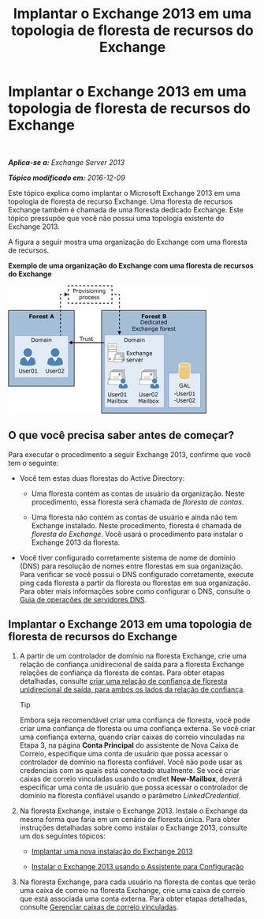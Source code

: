 ﻿---
title: 'Implantar o Exchange 2013 em uma topologia de floresta de recursos do Exchange'
TOCTitle: Implantar o Exchange 2013 em uma topologia de floresta de recursos do Exchange
ms:assetid: 537a7b2b-d002-40a6-84ae-fd02635f9e23
ms:mtpsurl: https://technet.microsoft.com/pt-br/library/Aa998031(v=EXCHG.150)
ms:contentKeyID: 51407857
ms.date: 05/22/2018
mtps_version: v=EXCHG.150
ms.translationtype: MT
---

# Implantar o Exchange 2013 em uma topologia de floresta de recursos do Exchange

 

_**Aplica-se a:** Exchange Server 2013_

_**Tópico modificado em:** 2016-12-09_

Este tópico explica como implantar o Microsoft Exchange 2013 em uma topologia de floresta de recurso Exchange. Uma floresta de recursos Exchange também é chamada de uma floresta dedicado Exchange. Este tópico pressupõe que você não possui uma topologia existente do Exchange 2013.

A figura a seguir mostra uma organização do Exchange com uma floresta de recursos.

**Exemplo de uma organização do Exchange com uma floresta de recursos do Exchange**

![Organização complexa do Exchange com floresta de recursos](images/Aa998031.706725cf-e520-4b89-a275-acd8fb58943a(EXCHG.150).gif "Organização complexa do Exchange com floresta de recursos")

## O que você precisa saber antes de começar?

Para executar o procedimento a seguir Exchange 2013, confirme que você tem o seguinte:

  - Você tem estas duas florestas do Active Directory:
    
      - Uma floresta contém as contas de usuário da organização. Neste procedimento, essa floresta será chamada de *floresta de contas*.
    
      - Uma floresta não contém as contas de usuário e ainda não tem Exchange instalado. Neste procedimento, floresta é chamada de *floresta do Exchange*. Você usará o procedimento para instalar o Exchange 2013 da floresta.

  - Você tiver configurado corretamente sistema de nome de domínio (DNS) para resolução de nomes entre florestas em sua organização. Para verificar se você possui o DNS configurado corretamente, execute ping cada floresta a partir da floresta ou florestas em sua organização. Para obter mais informações sobre como configurar o DNS, consulte o [Guia de operações de servidores DNS](https://go.microsoft.com/fwlink/p/?linkid=282295).

## Implantar o Exchange 2013 em uma topologia de floresta de recursos do Exchange

1.  A partir de um controlador de domínio na floresta Exchange, crie uma relação de confiança unidirecional de saída para a floresta Exchange relações de confiança da floresta de contas. Para obter etapas detalhadas, consulte [criar uma relação de confiança de floresta unidirecional de saída, para ambos os lados da relação de confiança](https://go.microsoft.com/fwlink/p/?linkid=69130).
    

    > [!TIP]
    > Embora seja recomendável criar uma confiança de floresta, você pode criar uma confiança de floresta ou uma confiança externa. Se você criar uma confiança externa, quando criar caixas de correio vinculadas na Etapa 3, na página <STRONG>Conta Principal</STRONG> do assistente de Nova Caixa de Correio, especifique uma conta de usuário que possa acessar o controlador de domínio na floresta confiável. Você não pode usar as credenciais com as quais está conectado atualmente. Se você criar caixas de correio vinculadas usando o cmdlet <STRONG>New-Mailbox</STRONG>, deverá especificar uma conta de usuário que possa acessar o controlador de domínio na floresta confiável usando o parâmetro <EM>LinkedCredential</EM>.



2.  Na floresta Exchange, instale o Exchange 2013. Instale o Exchange da mesma forma que faria em um cenário de floresta única. Para obter instruções detalhadas sobre como instalar o Exchange 2013, consulte um dos seguintes tópicos:
    
      - [Implantar uma nova instalação do Exchange 2013](deploy-a-new-installation-of-exchange-2013-exchange-2013-help.md)
    
      - [Instalar o Exchange 2013 usando o Assistente para Configuração](install-exchange-2013-using-the-setup-wizard-exchange-2013-help.md)

3.  Na floresta Exchange, para cada usuário na floresta de contas que terão uma caixa de correio na floresta Exchange, crie uma caixa de correio que está associada uma conta externa. Para obter etapas detalhadas, consulte [Gerenciar caixas de correio vinculadas](manage-linked-mailboxes-exchange-2013-help.md).

